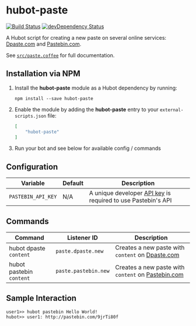 # hubot-paste

[![Build Status](https://travis-ci.org/ClaudeBot/hubot-paste.svg)](https://travis-ci.org/ClaudeBot/hubot-paste)
[![devDependency Status](https://david-dm.org/ClaudeBot/hubot-paste/dev-status.svg)](https://david-dm.org/ClaudeBot/hubot-paste#info=devDependencies)

A Hubot script for creating a new paste on several online services: [Dpaste.com][dpaste] and [Pastebin.com][pastebin].

See [`src/paste.coffee`](src/paste.coffee) for full documentation.


## Installation via NPM

1. Install the __hubot-paste__ module as a Hubot dependency by running:

    ```
    npm install --save hubot-paste
    ```

2. Enable the module by adding the __hubot-paste__ entry to your `external-scripts.json` file:

    ```json
    [
        "hubot-paste"
    ]
    ```

3. Run your bot and see below for available config / commands


## Configuration

Variable | Default | Description
--- | --- | ---
`PASTEBIN_API_KEY` | N/A | A unique developer [API key](http://pastebin.com/api) is required to use Pastebin's API


## Commands

Command | Listener ID | Description
--- | --- | ---
hubot dpaste `content` | `paste.dpaste.new` | Creates a new paste with `content` on [Dpaste.com][dpaste]
hubot pastebin `content` | `paste.pastebin.new` | Creates a new paste with `content` on [Pastebin.com][pastebin]


## Sample Interaction

```
user1>> hubot pastebin Hello World!
hubot>> user1: http://pastebin.com/9jrTi80f
```


  [dpaste]: http://dpaste.com/
  [pastebin]: //pastebin.com/